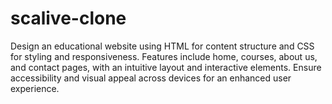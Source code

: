 # scalive-clone
Design an educational website using HTML for content structure and CSS for styling and responsiveness. Features include home, courses, about us, and contact pages, with an intuitive layout and interactive elements. Ensure accessibility and visual appeal across devices for an enhanced user experience.
